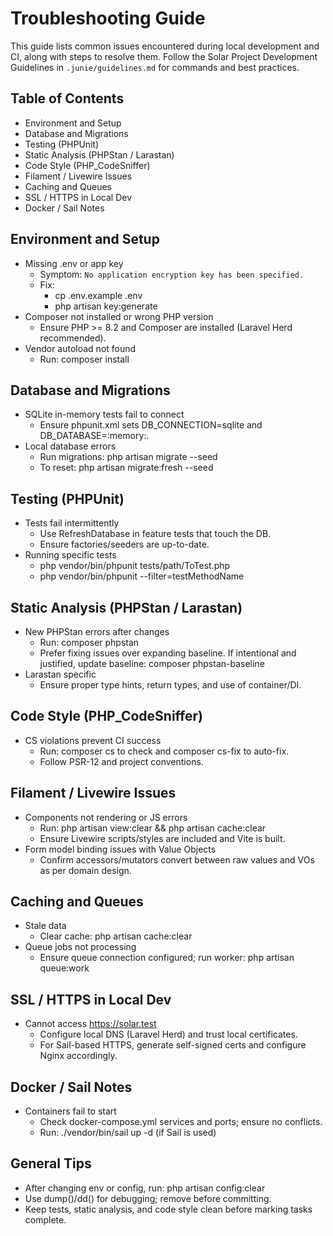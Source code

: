 # Troubleshooting Guide

This guide lists common issues encountered during local development and CI, along with steps to resolve them. Follow the Solar Project Development Guidelines in `.junie/guidelines.md` for commands and best practices.

## Table of Contents
- Environment and Setup
- Database and Migrations
- Testing (PHPUnit)
- Static Analysis (PHPStan / Larastan)
- Code Style (PHP_CodeSniffer)
- Filament / Livewire Issues
- Caching and Queues
- SSL / HTTPS in Local Dev
- Docker / Sail Notes

## Environment and Setup
- Missing .env or app key
  - Symptom: `No application encryption key has been specified.`
  - Fix:
    - cp .env.example .env
    - php artisan key:generate
- Composer not installed or wrong PHP version
  - Ensure PHP >= 8.2 and Composer are installed (Laravel Herd recommended).
- Vendor autoload not found
  - Run: composer install

## Database and Migrations
- SQLite in-memory tests fail to connect
  - Ensure phpunit.xml sets DB_CONNECTION=sqlite and DB_DATABASE=:memory:.
- Local database errors
  - Run migrations: php artisan migrate --seed
  - To reset: php artisan migrate:fresh --seed

## Testing (PHPUnit)
- Tests fail intermittently
  - Use RefreshDatabase in feature tests that touch the DB.
  - Ensure factories/seeders are up-to-date.
- Running specific tests
  - php vendor/bin/phpunit tests/path/ToTest.php
  - php vendor/bin/phpunit --filter=testMethodName

## Static Analysis (PHPStan / Larastan)
- New PHPStan errors after changes
  - Run: composer phpstan
  - Prefer fixing issues over expanding baseline. If intentional and justified, update baseline: composer phpstan-baseline
- Larastan specific
  - Ensure proper type hints, return types, and use of container/DI.

## Code Style (PHP_CodeSniffer)
- CS violations prevent CI success
  - Run: composer cs to check and composer cs-fix to auto-fix.
  - Follow PSR-12 and project conventions.

## Filament / Livewire Issues
- Components not rendering or JS errors
  - Run: php artisan view:clear && php artisan cache:clear
  - Ensure Livewire scripts/styles are included and Vite is built.
- Form model binding issues with Value Objects
  - Confirm accessors/mutators convert between raw values and VOs as per domain design.

## Caching and Queues
- Stale data
  - Clear cache: php artisan cache:clear
- Queue jobs not processing
  - Ensure queue connection configured; run worker: php artisan queue:work

## SSL / HTTPS in Local Dev
- Cannot access https://solar.test
  - Configure local DNS (Laravel Herd) and trust local certificates.
  - For Sail-based HTTPS, generate self-signed certs and configure Nginx accordingly.

## Docker / Sail Notes
- Containers fail to start
  - Check docker-compose.yml services and ports; ensure no conflicts.
  - Run: ./vendor/bin/sail up -d (if Sail is used)

## General Tips
- After changing env or config, run: php artisan config:clear
- Use dump()/dd() for debugging; remove before committing.
- Keep tests, static analysis, and code style clean before marking tasks complete.
